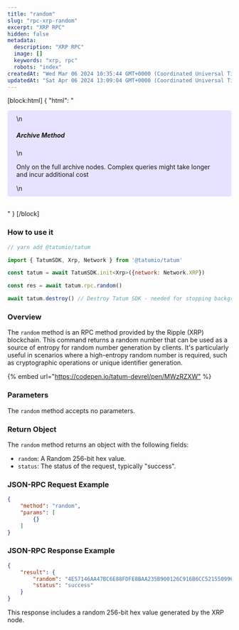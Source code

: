 ```yaml
---
title: "random"
slug: "rpc-xrp-random"
excerpt: "XRP RPC"
hidden: false
metadata: 
  description: "XRP RPC"
  image: []
  keywords: "xrp, rpc"
  robots: "index"
createdAt: "Wed Mar 06 2024 10:35:44 GMT+0000 (Coordinated Universal Time)"
updatedAt: "Sat Apr 06 2024 13:09:04 GMT+0000 (Coordinated Universal Time)"
---
```

[block:html]
{
  "html": "<div style="padding: 10px 20px; border-radius: 5px; background-color: #e6e2ff; margin: 0 0 30px 0;">\n  <h5>Archive Method</h5>\n  <p>Only on the full archive nodes. Complex queries might take longer and incur additional cost</p>\n</div>"
}
[/block]


### How to use it

```javascript
// yarn add @tatumio/tatum

import { TatumSDK, Xrp, Network } from '@tatumio/tatum'

const tatum = await TatumSDK.init<Xrp>({network: Network.XRP})

const res = await tatum.rpc.random()

await tatum.destroy() // Destroy Tatum SDK - needed for stopping background jobs
```

### Overview

The `random` method is an RPC method provided by the Ripple (XRP) blockchain. This command returns a random number that can be used as a source of entropy for random number generation by clients. It's particularly useful in scenarios where a high-entropy random number is required, such as cryptographic operations or unique identifier generation.

{% embed url="<https://codepen.io/tatum-devrel/pen/MWzRZXW"> %}

### Parameters

The `random` method accepts no parameters.

### Return Object

The `random` method returns an object with the following fields:

- `random`: A Random 256-bit hex value.
- `status`: The status of the request, typically "success".

### JSON-RPC Request Example

```json
{
    "method": "random",
    "params": [
        {}
    ]
}
```

### JSON-RPC Response Example

```json
{
    "result": {
        "random": "4E57146AA47BC6E88FDFE8BAA235B900126C916B6CC521550996F590487B837A",
        "status": "success"
    }
}
```

This response includes a random 256-bit hex value generated by the XRP node.
